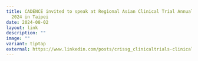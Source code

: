 ```yaml
---
title: CADENCE invited to speak at Regional Asian Clinical Trial Annual (REACTA)
  2024 in Taipei
date: 2024-08-02
layout: link
description: ""
image: ""
variant: tiptap
external: https://www.linkedin.com/posts/crissg_clinicaltrials-clinicalresearch-clinicalresearchnetwork-activity-7230387536131448832-zPGF?utm_source=share&utm_medium=member_desktop
---
```

